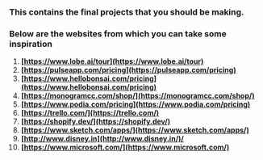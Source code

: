 ### This contains the final projects that you should be making.
### Below are the websites from which you can take some inspiration

1. **[https://www.lobe.ai/tour](https://www.lobe.ai/tour)**
2. **[https://pulseapp.com/pricing](https://pulseapp.com/pricing)**
3. **[https://www.hellobonsai.com/pricing](https://www.hellobonsai.com/pricing)**
4. **[https://monogramcc.com/shop/](https://monogramcc.com/shop/)**
5. **[https://www.podia.com/pricing](https://www.podia.com/pricing)**
6. **[https://trello.com/](https://trello.com/)**
7. **[https://shopify.dev/](https://shopify.dev/)**
8. **[https://www.sketch.com/apps/](https://www.sketch.com/apps/)**
9. **[http://www.disney.in](http://www.disney.in/)/**
10. **[https://www.microsoft.com/](https://www.microsoft.com/)**
